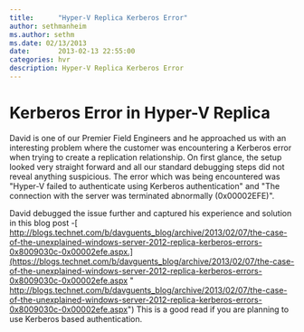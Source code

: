 ```yaml
---
title:      "Hyper-V Replica Kerberos Error"
author: sethmanheim
ms.author: sethm
ms.date: 02/13/2013
date:       2013-02-13 22:55:00
categories: hvr
description: Hyper-V Replica Kerberos Error
---
```

# Kerberos Error in Hyper-V Replica

David is one of our Premier Field Engineers and he approached us with an interesting problem where the customer was encountering a Kerberos error when trying to create a replication relationship. On first glance, the setup looked very straight forward and all our standard debugging steps did not reveal anything suspicious. The error which was being encountered was "Hyper-V failed to authenticate using Kerberos authentication" and "The connection with the server was terminated abnormally (0x00002EFE)". 

David debugged the issue further and captured his experience and solution in this blog post -[ http://blogs.technet.com/b/davguents_blog/archive/2013/02/07/the-case-of-the-unexplained-windows-server-2012-replica-kerberos-errors-0x8009030c-0x00002efe.aspx.](https://blogs.technet.com/b/davguents_blog/archive/2013/02/07/the-case-of-the-unexplained-windows-server-2012-replica-kerberos-errors-0x8009030c-0x00002efe.aspx " http://blogs.technet.com/b/davguents_blog/archive/2013/02/07/the-case-of-the-unexplained-windows-server-2012-replica-kerberos-errors-0x8009030c-0x00002efe.aspx") This is a good read if you are planning to use Kerberos based authentication.
